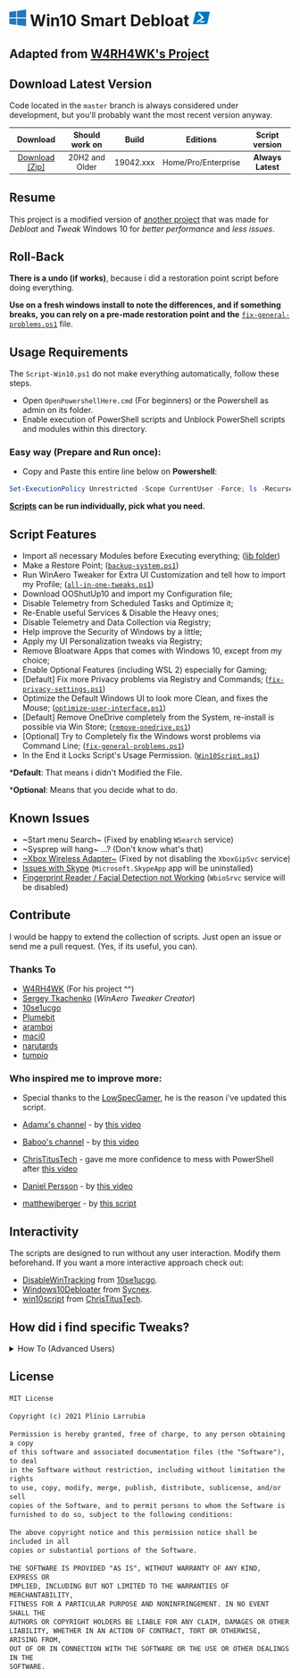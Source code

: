 <h1>
    <img width=30px src="./lib/images/Windows-10-logo.png"> Win10 Smart Debloat 
    <img width=30px src="./lib/images/PowerShell-icon.png">
</h1>

## Adapted from [W4RH4WK's Project](https://github.com/W4RH4WK/Debloat-Windows-10)

## Download Latest Version

Code located in the `master` branch is always considered under development,
but you'll probably want the most recent version anyway.

|    Download    | Should work on |   Build   |      Editions     | Script version |
|:--------------:|:--------------:|:---------:|:-----------------:|:--------------:|
| [Download [Zip]](https://github.com/LeDragoX/Win10SmartDebloat/archive/master.zip) | 20H2 and Older | 19042.xxx |Home/Pro/Enterprise| **Always Latest** |

## Resume

This project is a modified version of [another project](https://github.com/W4RH4WK/Debloat-Windows-10)
that was made for *Debloat* and *Tweak* Windows 10 for *better performance* and *less issues*.

## Roll-Back

**There is a undo (if works)**, because i did a restoration point script before
doing everything.

**Use on a fresh windows install to note the differences, and if something breaks,**
**you can rely on a pre-made restoration point and the** [`fix-general-problems.ps1`](./scripts/fix-general-problems.ps1) file.

## Usage Requirements

The `Script-Win10.ps1` do not make everything automatically, follow these steps.

- Open `OpenPowershellHere.cmd` (For beginners) or the Powershell as admin on its folder.
- Enable execution of PowerShell scripts and Unblock PowerShell scripts and modules within this directory.

### Easy way (Prepare and Run once):

- Copy and Paste this entire line below on **Powershell**:
```Powershell
Set-ExecutionPolicy Unrestricted -Scope CurrentUser -Force; ls -Recurse .ps1 | Unblock-File; .\"Win10Script.ps1"
```

**[Scripts](/scripts) can be run individually, pick what you need.**

## Script Features

- Import all necessary Modules before Executing everything; ([lib folder](lib/))
- Make a Restore Point; ([`backup-system.ps1`](./scripts/backup-system.ps1))
- Run WinAero Tweaker for Extra UI Customization and tell how to import my Profile; ([`all-in-one-tweaks.ps1`](./scripts/all-in-one-tweaks.ps1))
- Download OOShutUp10 and import my Configuration file;
- Disable Telemetry from Scheduled Tasks and Optimize it;
- Re-Enable useful Services & Disable the Heavy ones;
- Disable Telemetry and Data Collection via Registry;
- Help improve the Security of Windows by a little;
- Apply my UI Personalization tweaks via Registry;
- Remove Bloatware Apps that comes with Windows 10, except from my choice;
- Enable Optional Features (including WSL 2) especially for Gaming;
- [Default] Fix more Privacy problems via Registry and Commands; ([`fix-privacy-settings.ps1`](./scripts/fix-privacy-settings.ps1))
- Optimize the Default Windows UI to look more Clean, and fixes the Mouse; ([`optimize-user-interface.ps1`](./scripts/optimize-user-interface.ps1))
- [Default] Remove OneDrive completely from the System, re-install is possible via Win Store; ([`remove-onedrive.ps1`](./scripts/remove-onedrive.ps1))
- [Optional] Try to Completely fix the Windows worst problems via Command Line; ([`fix-general-problems.ps1`](./scripts/fix-general-problems.ps1))
- In the End it Locks Script's Usage Permission. ([`Win10Script.ps1`](./Win10Script.ps1))

***Default**:  That means i didn't Modified the File.

***Optional**: Means that you decide what to do.

## Known Issues 

- ~Start menu Search~ (Fixed by enabling `WSearch` service)
- ~Sysprep will hang~ ...? (Don't know what's that)
- [~Xbox Wireless Adapter~](https://github.com/W4RH4WK/Debloat-Windows-10/issues/78) (Fixed by not disabling the `XboxGipSvc` service)
- [Issues with Skype](https://github.com/W4RH4WK/Debloat-Windows-10/issues/79) (`Microsoft.SkypeApp` app will be uninstalled)
- [Fingerprint Reader / Facial Detection not Working](https://github.com/W4RH4WK/Debloat-Windows-10/issues/189) (`WbioSrvc` service will be disabled)

## Contribute

I would be happy to extend the collection of scripts. 
Just open an issue or send me a pull request. (Yes, if its useful, you can).

### Thanks To

- [W4RH4WK](https://github.com/W4RH4WK) (For his project ^^)
- [Sergey Tkachenko](https://winaero.com/) (*WinAero Tweaker Creator*)
- [10se1ucgo](https://github.com/10se1ucgo)
- [Plumebit](https://github.com/Plumebit)
- [aramboi](https://github.com/aramboi)
- [maci0](https://github.com/maci0)
- [narutards](https://github.com/narutards)
- [tumpio](https://github.com/tumpio)

### Who inspired me to improve more:

- Special thanks to the [LowSpecGamer](https://youtu.be/IU5F01oOzQQ?t=324), he is the reason i've updated this script.

- [Adamx's channel](https://www.youtube.com/channel/UCjidjWX76LR1g5yx18NSrLA) - by [this video](https://youtu.be/hQSkPmZRCjc) 
- [Baboo's channel](https://www.youtube.com/user/baboo) - by [this video](https://youtu.be/qWESrvP_uU8)
- [ChrisTitusTech](https://www.youtube.com/channel/UCg6gPGh8HU2U01vaFCAsvmQ) - gave me more confidence to mess with PowerShell after [this video](https://youtu.be/ER27pGt5wH0)
- [Daniel Persson](https://www.youtube.com/channel/UCnG-TN23lswO6QbvWhMtxpA) - by [this video](https://youtu.be/EfrT_Bvgles)
- [matthewjberger](https://gist.github.com/matthewjberger) - by [this script](https://gist.github.com/matthewjberger/2f4295887d6cb5738fa34e597f457b7f)

## Interactivity

The scripts are designed to run without any user interaction. Modify them
beforehand. If you want a more interactive approach check out:
- [DisableWinTracking](https://github.com/10se1ucgo/DisableWinTracking) from [10se1ucgo](https://github.com/10se1ucgo).
- [Windows10Debloater](https://github.com/Sycnex/Windows10Debloater) from [Sycnex](https://github.com/Sycnex).
- [win10script](https://github.com/ChrisTitusTech/win10script) from [ChrisTitusTech](https://github.com/ChrisTitusTech).

## How did i find specific Tweaks?
<details>
    <summary>How To (Advanced Users)</summary>

By using [SysInternal Suite](https://docs.microsoft.com/pt-br/sysinternals/downloads/sysinternals-suite) `Procmon(64).exe`
i could track the `SystemSettings.exe` by filtering it per Process Name, then `Clearing the list (Ctrl + X)`
(But make sure it is `Capturing the Events (Ctrl + E)`) and finally, applying an option of the Windows Configurations
and searching the Registry Key inside `Procmon(64).exe`.

![Grab the current tweak on registry with Procmon64.exe](./lib/images/Grab-the-current-tweak-on-registry-with-Procmon64.png)

After finding the right register Key, you just need to Right-Click and select `Jump To... (Ctrl + J)` to get on its directory.

![Showing on regedit](./lib/images/Showing-on-regedit.png)

</details>

## License

    MIT License

    Copyright (c) 2021 Plínio Larrubia

    Permission is hereby granted, free of charge, to any person obtaining a copy
    of this software and associated documentation files (the "Software"), to deal
    in the Software without restriction, including without limitation the rights
    to use, copy, modify, merge, publish, distribute, sublicense, and/or sell
    copies of the Software, and to permit persons to whom the Software is
    furnished to do so, subject to the following conditions:

    The above copyright notice and this permission notice shall be included in all
    copies or substantial portions of the Software.

    THE SOFTWARE IS PROVIDED "AS IS", WITHOUT WARRANTY OF ANY KIND, EXPRESS OR
    IMPLIED, INCLUDING BUT NOT LIMITED TO THE WARRANTIES OF MERCHANTABILITY,
    FITNESS FOR A PARTICULAR PURPOSE AND NONINFRINGEMENT. IN NO EVENT SHALL THE
    AUTHORS OR COPYRIGHT HOLDERS BE LIABLE FOR ANY CLAIM, DAMAGES OR OTHER
    LIABILITY, WHETHER IN AN ACTION OF CONTRACT, TORT OR OTHERWISE, ARISING FROM,
    OUT OF OR IN CONNECTION WITH THE SOFTWARE OR THE USE OR OTHER DEALINGS IN THE
    SOFTWARE.